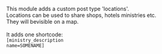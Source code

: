 This module adds a custom post type 'locations'.<br>
Locations can be used to share shops, hotels ministries etc.<br>
They will bevisible on a map.<br>
<br>
It adds one shortcode:<br>
<code>[ministry_description name=SOMENAME]</code>
